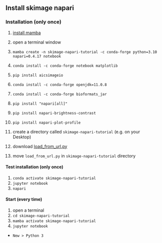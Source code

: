 ## Install skimage napari

### Installation (only once)

1. [install mamba](https://github.com/conda-forge/miniforge#mambaforge)
1. open a terminal window
1. `mamba create -n skimage-napari-tutorial -c conda-forge python=3.10 napari=0.4.17 notebook`


1. `conda install -c conda-forge notebook matplotlib`
1. `pip install aicsimageio`
1. `conda install -c conda-forge openjdk=11.0.8`
1. `conda install -c conda-forge bioformats_jar`
1. `pip install "napari[all]"`
1. `pip install napari-brightness-contrast`
1. `pip install napari-plot-profile`
1. create a directory called `skimage-napari-tutorial` (e.g. on your Desktop)
1. download [load_from_url.py](https://neubias.github.io/training-resources/functions/load_from_url.py) 
1. move `load_from_url.py` in `skimage-napari-tutorial` directory

#### Test installation (only once)

1. `conda activate skimage-napari-tutorial`
1. `jupyter notebook`
1. `napari`

#### Start (every time)

1. open a terminal
1. `cd skimage-napari-tutorial`
1. `mamba activate skimage-napari-tutorial`
1. `jupyter notebook`
  - `New > Python 3`
